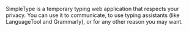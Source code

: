 SimpleType is a temporary typing web application that respects your privacy. You can use it to communicate, to use typing assistants (like LanguageTool and Grammarly), or for any other reason you may want.